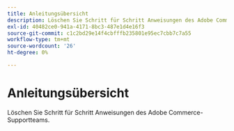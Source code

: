 ```yaml
---
title: Anleitungsübersicht
description: Löschen Sie Schritt für Schritt Anweisungen des Adobe Commerce-Supportteams.
exl-id: 40482ce0-941a-4171-8bc3-487e1d4e16f3
source-git-commit: c1c2bd29e14f4cbfffb235801e95ec7cbb7c7a55
workflow-type: tm+mt
source-wordcount: '26'
ht-degree: 0%

---
```


# Anleitungsübersicht

Löschen Sie Schritt für Schritt Anweisungen des Adobe Commerce-Supportteams.
